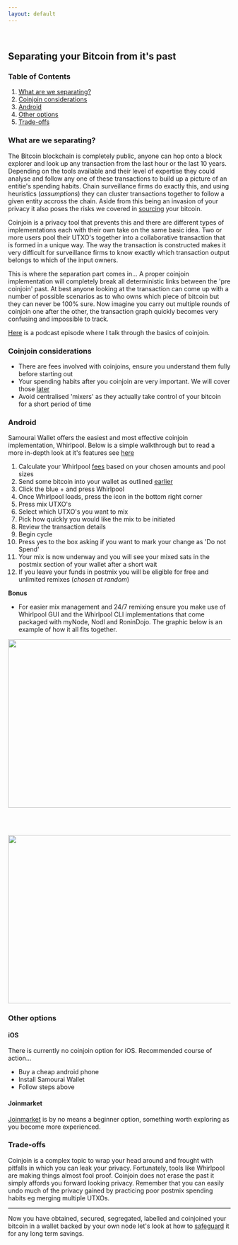 ```yaml
---
layout: default
---
```

<br/>

## Separating your Bitcoin from it's past

### Table of Contents

1.  [What are we separating?](#what-are-we-separating)
2.  [Coinjoin considerations](#coinjoin-considerations)
3.  [Android](#android)
4.  [Other options](#other-options)
5.  [Trade-offs](#trade-offs)


### What are we separating?

The Bitcoin blockchain is completely public, anyone can hop onto a block explorer and look up any transaction from the last hour or the last 10 years. Depending on the tools available and their level of expertise they could analyse and follow any one of these transactions to build up a picture of an entitie's spending habits. Chain surveillance firms do exactly this, and using heuristics (*assumptions*) they can cluster transactions together to follow a given entity accross the chain. Aside from this being an invasion of your privacy it also poses the risks we covered in [sourcing](https://bitcoinprivacy.guide/get.html) your bitcoin.

Coinjoin is a privacy tool that prevents this and there are different types of implementations each with their own take on the same basic idea. Two or more users pool their UTXO's together into a collaborative transaction that is formed in a unique way. The way the transaction is constructed makes it very difficult for surveillance firms to know exactly which transaction output belongs to which of the input owners. 

This is where the separation part comes in... A proper coinjoin implementation will completely break all deterministic links between the 'pre coinjoin' past. At best anyone looking at the transaction can come up with a number of possible scenarios as to who owns which piece of bitcoin but they can never be 100% sure. Now imagine you carry out multiple rounds of coinjoin one after the other, the transaction graph quickly becomes very confusing and impossible to track.

[Here](https://www.bit-buy-bit.com/podcast-1/episode/2a64f9e1/ep43-bitcoin-podcast-with-bitcoin-qa-coinjoin) is a podcast episode where I talk through the basics of coinjoin.

### Coinjoin considerations

*  There are fees involved with coinjoins, ensure you understand them fully before starting out
*  Your spending habits after you coinjoin are very important. We will cover those [later](https://bitcoinprivacy.guide/spend.html)
*  Avoid centralised 'mixers' as they actually take control of your bitcoin for a short period of time  


### Android 

Samourai Wallet offers the easiest and most effective coinjoin implementation, Whirlpool. Below is a simple walkthrough but to read a more in-depth look at it's features see [here](https://www.bitcoinqna.com/post/whirlpool-faq)

1.  Calculate your Whirlpool [fees](https://www.whirlpoolfees.com/) based on your chosen amounts and pool sizes
1.  Send some bitcoin into your wallet as outlined [earlier](https://bitcoinprivacy.guide/secure.html#android)
2.  Click the blue + and press Whirlpool
3.  Once Whirlpool loads, press the icon in the bottom right corner
4.  Press mix UTXO's
5.  Select which UTXO's you want to mix
6.  Pick how quickly you would like the mix to be initiated
7.  Review the transaction details
8.  Begin cycle
9.  Press yes to the box asking if you want to mark your change as 'Do not Spend'
10. Your mix is now underway and you will see your mixed sats in the postmix section of your wallet after a short wait
11. If you leave your funds in postmix you will be eligible for free and unlimited remixes (*chosen at random*)

**Bonus**

* For easier mix management and 24/7 remixing ensure you make use of Whirlpool GUI and the Whirlpool CLI implementations that come packaged with myNode, Nodl and RoninDojo. The graphic below is an example of how it all fits together.

<p align="center">
  <img width="550" height="380" src="https://raw.githubusercontent.com/BitcoinQnA/BitcoinPrivacyGuide/master/assets/images/RD1.png">
</p>

<br/>
<br/>



<p align="center">
<img src="https://raw.githubusercontent.com/BitcoinQnA/BitcoinPrivacyGuide/master/assets/images/RD1.png" class=responsive width="550" height="380" maxheight="380" />
</p>


### Other options 

#### iOS

There is currently no coinjoin option for iOS. Recommended course of action...

* Buy a cheap android phone
* Install Samourai Wallet
* Follow steps above

#### Joinmarket

[Joinmarket](https://en.bitcoin.it/wiki/JoinMarket) is by no means a beginner option, something worth exploring as you become more experienced.

### Trade-offs

Coinjoin is a complex topic to wrap your head around and frought with pitfalls in which you can leak your privacy. Fortunately, tools like Whirlpool are making things almost fool proof. Coinjoin does not erase the past it simply affords you forward looking privacy. Remember that you can easily undo much of the privacy gained by practicing poor postmix spending habits eg merging multiple UTXOs.

  
  ***
  
Now you have obtained, secured, segregated, labelled and coinjoined your bitcoin in a wallet backed by your own node let's look at how to [safeguard](https://bitcoinprivacy.guide/safeguard.html) it for any long term savings.

